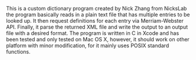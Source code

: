 This is a custom dictionary program created by Nick Zhang from NicksLab
the program basically reads in a plain text file that has multiple entries to be looked up. It then request definitions for each entry via Merriam-Webster API. Finally, it parse the returned XML file and write the output to an output file with a desired format. The program is written in C in Xcode and has been tested and only tested on Mac OS X, however, it should work on other platform with minor modification, for it mainly uses POSIX standard functions.